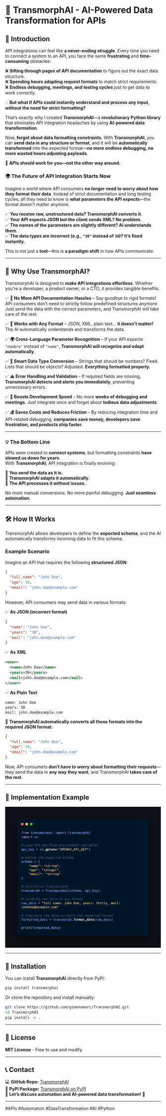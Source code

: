 # 🚀 TransmorphAI - AI-Powered Data Transformation for APIs  

## 📌 Introduction  

API integrations can feel like **a never-ending struggle**. Every time you need to connect a system to an API, you face the same **frustrating** and **time-consuming** obstacles:  

❌ **Sifting through pages of API documentation** to figure out the exact data structure.  
❌ **Spending hours adapting request formats** to match strict requirements.  
❌ **Endless debugging, meetings, and testing cycles** just to get data to work correctly.  

💡 **But what if APIs could instantly understand and process any input, without the need for strict formatting?**  

That’s exactly why I created **TransmorphAI**—a **revolutionary Python library** that eliminates API integration headaches by using **AI-powered data transformation**.  

Now, **forget about data formatting constraints**. With **TransmorphAI**, you can **send data in any structure or format**, and it will be **automatically transformed** into the expected format—**no more endless debugging, no more wasted hours adjusting payloads**.  

🔹 **APIs should work for you—not the other way around.**  

### **🌍 The Future of API Integration Starts Now**  
Imagine a world where API consumers **no longer need to worry about how they format their data**. Instead of strict documentation and long testing cycles, all they need to know is **what parameters the API expects**—the format doesn’t matter anymore.  

✅ **You receive raw, unstructured data? TransmorphAI converts it.**  
✅ **Your API expects JSON but the client sends XML? No problem.**  
✅ **The names of the parameters are slightly different? AI understands them.**  
✅ **The data types are incorrect (e.g., `"30"` instead of `30`)? It’s fixed instantly.**  

This is not just a **tool**—this is **a paradigm shift** in how APIs communicate.

---

## **🔹 Why Use TransmorphAI?**  
TransmorphAI is designed to **make API integrations effortless**. Whether you're a developer, a product owner, or a CTO, it provides tangible benefits:  

✅ **📖 No More API Documentation Hassles** – Say goodbye to rigid formats! API consumers don’t need to strictly follow predefined structures anymore. Just send the data with the correct parameters, and TransmorphAI will take care of the rest.  

✅ **🔄 Works with Any Format** – JSON, XML, plain text… **it doesn’t matter!** The AI automatically understands and transforms the data.  

✅ **🌍 Cross-Language Parameter Recognition** – If your API expects `"nombre"` instead of `"name"`, **TransmorphAI will recognize and adapt automatically**.  

✅ **🔢 Smart Data Type Conversion** – Strings that should be numbers? Fixed. Lists that should be objects? Adjusted. **Everything formatted properly.**  

✅ **⚠️ Error Handling and Validation** – If required fields are missing, **TransmorphAI detects and alerts you immediately**, preventing unnecessary errors.  

✅ **🚀 Boosts Development Speed** – No more **weeks of debugging and meetings**. Just integrate once and forget about **tedious data adjustments**.  

✅ **💰 Saves Costs and Reduces Friction** – By reducing integration time and API-related debugging, **companies save money, developers save frustration, and products ship faster**.  

---

### **💡 The Bottom Line**  
APIs were created to **connect systems**, but formatting constraints **have slowed us down for years**.  
With **TransmorphAI**, API integration is finally evolving:  

🔹 **You send the data as it is.**  
🔹 **TransmorphAI adapts it automatically.**  
🔹 **The API processes it without issues.**  

No more manual conversions. No more painful debugging. **Just seamless automation.** 

---

## 🛠 How It Works
TransmorphAI allows developers to define the **expected schema**, and the AI automatically transforms incoming data to fit this schema. 

### **Example Scenario**
Imagine an API that requires the following **structured JSON**:
```json
{
  "full_name": "John Doe",
  "age": 30,
  "email": "john.doe@example.com"
}
```
However, API consumers may send data in various formats:

✅ **As JSON (incorrect format)**
```json
{
  "name": "John Doe",
  "years": "30",
  "mail": "john.doe@example.com"
}
```
✅ **As XML**
```xml
<user>
  <name>John Doe</name>
  <years>30</years>
  <mail>john.doe@example.com</mail>
</user>
```
✅ **As Plain Text**
```
name: John Doe
years: 30
mail: john.doe@example.com
```

🔹 **TransmorphAI automatically converts all these formats into the required JSON format:**
```json
{
  "full_name": "John Doe",
  "age": 30,
  "email": "john.doe@example.com"
}
```

Now, API consumers **don’t have to worry about formatting their requests**—they send the data in **any way they want**, and TransmorphAI **takes care of the rest**.

---

## 📸 Implementation Example

![Example Transformation](assets/example_2.png)

---

## 📌 Installation

You can install **TransmorphAI** directly from PyPI:
```bash
pip install transmorphai
```
Or clone the repository and install manually:
```bash
git clone https://github.com/gimenomarc/TransmorphAI.git
cd TransmorphAI
pip install -e .
```

---

## 📜 License
**MIT License** - Free to use and modify.

---

## 📞 Contact
💻 **GitHub Repo:** [TransmorphAI](https://github.com/gimenomarc/TransmorphAI)  
📍 **PyPI Package:** [TransmorphAI on PyPI](https://pypi.org/project/transmorphai/)  
📢 **Let’s discuss automation and AI-powered data transformation!** 🚀  

---

#APIs #Automation #DataTransformation #AI #Python

